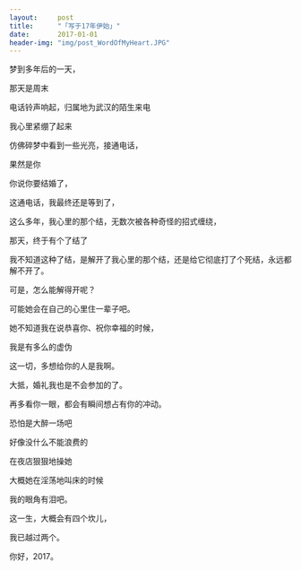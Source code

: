 ```yaml
---
layout:     post
title:      "「写于17年伊始」"
date:       2017-01-01
header-img: "img/post_WordOfMyHeart.JPG"
---
```


梦到多年后的一天，

那天是周末

电话铃声响起，归属地为武汉的陌生来电

我心里紧绷了起来

仿佛碎梦中看到一些光亮，接通电话，

果然是你

你说你要结婚了，

这通电话，我最终还是等到了，

这么多年，我心里的那个结，无数次被各种奇怪的招式缠绕，

那天，终于有个了结了

我不知道这种了结，是解开了我心里的那个结，还是给它彻底打了个死结，永远都解不开了。

可是，怎么能解得开呢？

可能她会在自己的心里住一辈子吧。

她不知道我在说恭喜你、祝你幸福的时候，

我是有多么的虚伪

这一切，多想给你的人是我啊。

大抵，婚礼我也是不会参加的了。

再多看你一眼，都会有瞬间想占有你的冲动。

恐怕是大醉一场吧

好像没什么不能浪费的

在夜店狠狠地操她

大概她在淫荡地叫床的时候

我的眼角有泪吧。

这一生，大概会有四个坎儿，

我已越过两个。

你好，2017。